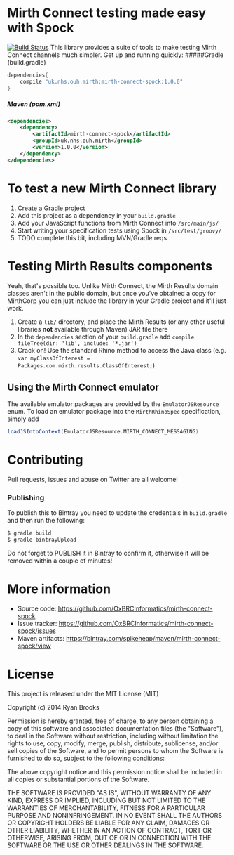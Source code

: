# Mirth Connect testing made easy with Spock
[![Build Status](https://travis-ci.org/OxBRCInformatics/mirth-connect-spock.svg?branch=develop)](https://travis-ci.org/OxBRCInformatics/mirth-connect-spock)
This library provides a suite of tools to make testing Mirth Connect channels much simpler. Get up and running quickly:
#####Gradle (build.gradle)
```groovy
dependencies{
	compile "uk.nhs.ouh.mirth:mirth-connect-spock:1.0.0"
}
```
##### Maven (pom.xml)
```xml
<dependencies>
	<dependency>
		<artifactId>mirth-connect-spock</artifactId>
		<groupId>uk.nhs.ouh.mirth</groupId>
		<version>1.0.0</version>
	</dependency>
</dependencies>
```


# To test a new Mirth Connect library

1. Create a Gradle project
2. Add this project as a dependency in your `build.gradle`
2. Add your JavaScript functions from Mirth Connect into `/src/main/js/`
3. Start writing your specification tests using Spock in `/src/test/groovy/`
4. TODO complete this bit, including MVN/Gradle reqs

# Testing Mirth Results components

Yeah, that's possible too. Unlike Mirth Connect, the Mirth Results domain classes aren't in the public domain, but once you've obtained a copy for MirthCorp you can just include the library in your Gradle project and it'll just work.

1. Create a `lib/` directory, and place the Mirth Results (or any other useful libraries **not** available through Maven) JAR file there
2. In the `dependencies` section of your `build.gradle` add `compile fileTree(dir: 'lib', include: '*.jar')`
3. Crack on! Use the standard Rhino method to access the Java class (e.g. `var myClassOfInterest = Packages.com.mirth.results.ClassOfInterest;`)

## Using the Mirth Connect emulator

The available emulator packages are provided by the `EmulatorJSResource` enum. To load an emulator package into the `MirthRhinoSpec` specification, simply add

```groovy
loadJSIntoContext(EmulatorJSResource.MIRTH_CONNECT_MESSAGING)
```

# Contributing

Pull requests, issues and abuse on Twitter are all welcome!

### Publishing
To publish this to Bintray you need to update the credentials in `build.gradle` and then run the following:

```bash
$ gradle build
$ gradle bintrayUpload
```
Do not forget to PUBLISH it in Bintray to confirm it, otherwise it will be removed within a couple of minutes!
# More information

* Source code: https://github.com/OxBRCInformatics/mirth-connect-spock
* Issue tracker: https://github.com/OxBRCInformatics/mirth-connect-spock/issues
* Maven artifacts: https://bintray.com/spikeheap/maven/mirth-connect-spock/view

# License

This project is released under the MIT License (MIT)

Copyright (c) 2014 Ryan Brooks

Permission is hereby granted, free of charge, to any person obtaining a copy
of this software and associated documentation files (the "Software"), to deal
in the Software without restriction, including without limitation the rights
to use, copy, modify, merge, publish, distribute, sublicense, and/or sell
copies of the Software, and to permit persons to whom the Software is
furnished to do so, subject to the following conditions:

The above copyright notice and this permission notice shall be included in
all copies or substantial portions of the Software.

THE SOFTWARE IS PROVIDED "AS IS", WITHOUT WARRANTY OF ANY KIND, EXPRESS OR
IMPLIED, INCLUDING BUT NOT LIMITED TO THE WARRANTIES OF MERCHANTABILITY,
FITNESS FOR A PARTICULAR PURPOSE AND NONINFRINGEMENT. IN NO EVENT SHALL THE
AUTHORS OR COPYRIGHT HOLDERS BE LIABLE FOR ANY CLAIM, DAMAGES OR OTHER
LIABILITY, WHETHER IN AN ACTION OF CONTRACT, TORT OR OTHERWISE, ARISING FROM,
OUT OF OR IN CONNECTION WITH THE SOFTWARE OR THE USE OR OTHER DEALINGS IN
THE SOFTWARE.
